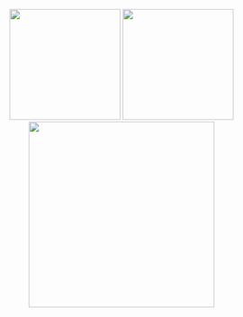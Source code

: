 <p align="center" >
  <img height="197" src="https://github-readme-stats-bqhz.vercel.app/api?username=tuanle03&show_icons=true&hide_border=true&theme=tokyonight&count_private=true">
  <img height="197" src="https://github-readme-stats-bqhz.vercel.app/api/top-langs/?username=tuanle03&hide_border=true&layout=compact&hide=html&theme=tokyonight">
  <img height="330" src="https://github-readme-streak-stats.herokuapp.com?user=tuanle03&hide_border=true&theme=tokyonight&border_radius=5&date_format=M%20j%5B%2C%20Y%5D">
</p>
